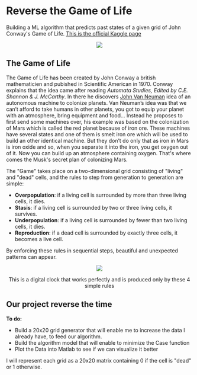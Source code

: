 # Reverse the Game of Life
Building a ML algorithm that predicts past states of a given grid of John Conway's Game of Life. [This is the official Kaggle page](https://www.kaggle.com/c/conway-s-reverse-game-of-life)

<p align="center"><img src="https://kaggle2.blob.core.windows.net/competitions/kaggle/3638/media/game_of_life.gif"></p>

## The Game of Life

The Game of Life has been created by John Conway a british mathematicien and pubished in Scientific American in 1970. Conway explains that the idea came after reading *Automata Studies, Edited by C.E. Shannon & J. McCarthy*. In there he discovers [John Van Neuman](https://en.wikipedia.org/wiki/John_von_Neumann) idea of an autonomous machine to colonize planets. Van Neuman’s idea was that we can’t afford to take humans in other planets, you got to equip your planet with an atmosphere, bring equipment and food… Instead he proposes to first send some machines over, his example was based on the colonization of Mars which is called the red planet because of iron ore. These machines have several states and one of them is smelt iron ore which will be used to build an other identical machine. But they don’t do only that as iron in Mars is iron oxide and so, when you separate it into the iron, you get oxygen out of it. Now you can build up an atmosphere containing oxygen. That's where comes the Musk's secret plan of colonizing Mars.

The "Game" takes place on a two-dimensional grid consisting of "living" and "dead" cells, and the rules to step from generation to generation are simple:

* __Overpopulation__: if a living cell is surrounded by more than three living cells, it dies.
* __Stasis__: if a living cell is surrounded by two or three living cells, it survives.
* __Underpopulation__: if a living cell is surrounded by fewer than two living cells, it dies.
* __Reproduction__: if a dead cell is surrounded by exactly three cells, it becomes a live cell.

By enforcing these rules in sequential steps, beautiful and unexpected patterns can appear.


<p align="center"><img src="https://i.stack.imgur.com/mz0iM.gif"></p>
<p align="center" font-style="italic">This is a digital clock that works perfectly and is produced only by these 4 simple rules</p>

## Our project reverse the time

__To do:__  
- Build a 20x20 grid generator that will enable me to increase the data I already have, to feed our algorithm.
- Build the algorithm model that will enable to minimize the Case function
- Plot the Data into Matlab to see if we can visualize it better

I will represent each grid as a 20x20 matrix containing 0 if the cell is "dead" or 1 otherwise.
